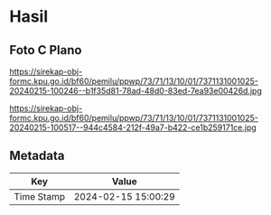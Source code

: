 # Hasil

## Foto C Plano

https://sirekap-obj-formc.kpu.go.id/bf60/pemilu/ppwp/73/71/13/10/01/7371131001025-20240215-100246--b1f35d81-78ad-48d0-83ed-7ea93e00426d.jpg

https://sirekap-obj-formc.kpu.go.id/bf60/pemilu/ppwp/73/71/13/10/01/7371131001025-20240215-100517--944c4584-212f-49a7-b422-ce1b259171ce.jpg


## Metadata

| Key        | Value               |
| ---------- | ------------------- |
| Time Stamp | 2024-02-15 15:00:29 |




